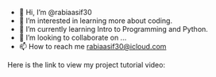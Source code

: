 - 👋 Hi, I’m @rabiaasif30
- 👀 I’m interested in learning more about coding. 
- 🌱 I’m currently learning Intro to Programming and Python. 
- 💞️ I’m looking to collaborate on ...
- 📫 How to reach me rabiaasif30@icloud.com

Here is the link to view my project tutorial video: 
<!---
rabiaasif30/rabiaasif30 is a ✨ special ✨ repository because its `README.md` (this file) appears on your GitHub profile.
You can click the Preview link to take a look at your changes.
--->
